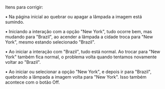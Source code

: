 Itens para corrigir:

• Na página inicial ao quebrar ou apagar a lâmpada a imagem está sumindo.

• Iniciando a interação com a opção "New York", tudo ocorre bem, mas mudando para "Brazil", ao acender a lâmpada a cidade troca para "New York", mesmo estando selecionado "Brazil".

• Ao iniciar a interação com "Brazil", tudo está normal. Ao trocar para "New York" também fica normal, o problema volta quando tentamos novamente voltar ao "Brazil".

• Ao iniciar ou selecionar a opção "New York", e depois ir para "Brazil", quebrando a lâmpada a imagem volta para "New York". Isso também acontece com o botão Off.